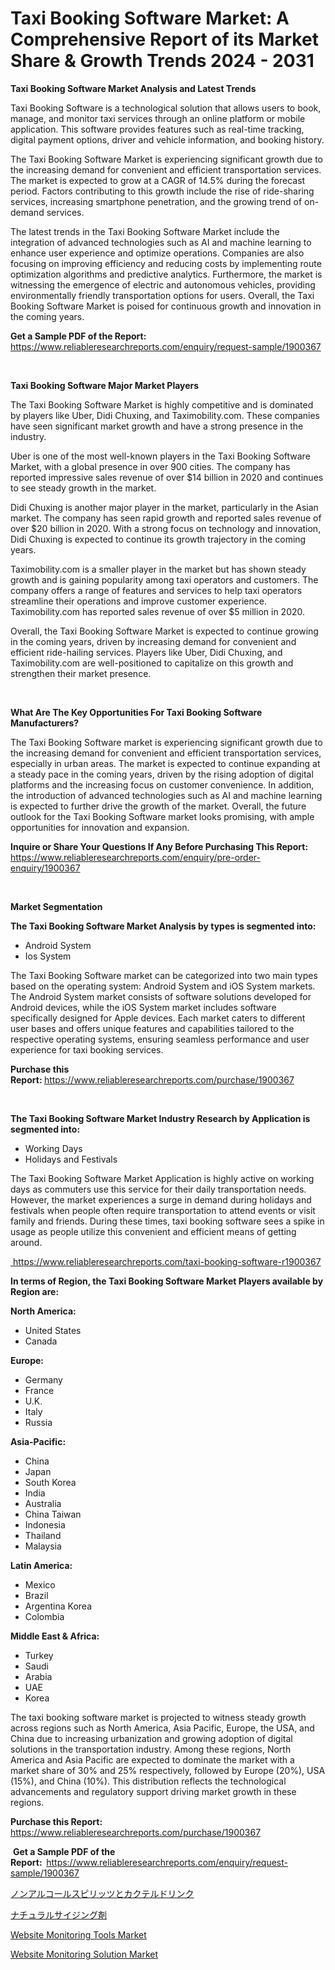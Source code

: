 <p><h1>Taxi Booking Software Market: A Comprehensive Report of its Market Share & Growth Trends 2024 - 2031</h1></p><p><strong>Taxi Booking Software Market Analysis and Latest Trends</strong></p>
<p><p>Taxi Booking Software is a technological solution that allows users to book, manage, and monitor taxi services through an online platform or mobile application. This software provides features such as real-time tracking, digital payment options, driver and vehicle information, and booking history.</p><p>The Taxi Booking Software Market is experiencing significant growth due to the increasing demand for convenient and efficient transportation services. The market is expected to grow at a CAGR of 14.5% during the forecast period. Factors contributing to this growth include the rise of ride-sharing services, increasing smartphone penetration, and the growing trend of on-demand services.</p><p>The latest trends in the Taxi Booking Software Market include the integration of advanced technologies such as AI and machine learning to enhance user experience and optimize operations. Companies are also focusing on improving efficiency and reducing costs by implementing route optimization algorithms and predictive analytics. Furthermore, the market is witnessing the emergence of electric and autonomous vehicles, providing environmentally friendly transportation options for users. Overall, the Taxi Booking Software Market is poised for continuous growth and innovation in the coming years.</p></p>
<p><strong>Get a Sample PDF of the Report:&nbsp;</strong> <a href="https://www.reliableresearchreports.com/enquiry/request-sample/1900367">https://www.reliableresearchreports.com/enquiry/request-sample/1900367</a></p>
<p>&nbsp;</p>
<p><strong>Taxi Booking Software Major Market Players</strong></p>
<p><p>The Taxi Booking Software Market is highly competitive and is dominated by players like Uber, Didi Chuxing, and Taximobility.com. These companies have seen significant market growth and have a strong presence in the industry.</p><p>Uber is one of the most well-known players in the Taxi Booking Software Market, with a global presence in over 900 cities. The company has reported impressive sales revenue of over $14 billion in 2020 and continues to see steady growth in the market.</p><p>Didi Chuxing is another major player in the market, particularly in the Asian market. The company has seen rapid growth and reported sales revenue of over $20 billion in 2020. With a strong focus on technology and innovation, Didi Chuxing is expected to continue its growth trajectory in the coming years.</p><p>Taximobility.com is a smaller player in the market but has shown steady growth and is gaining popularity among taxi operators and customers. The company offers a range of features and services to help taxi operators streamline their operations and improve customer experience. Taximobility.com has reported sales revenue of over $5 million in 2020.</p><p>Overall, the Taxi Booking Software Market is expected to continue growing in the coming years, driven by increasing demand for convenient and efficient ride-hailing services. Players like Uber, Didi Chuxing, and Taximobility.com are well-positioned to capitalize on this growth and strengthen their market presence.</p></p>
<p>&nbsp;</p>
<p><strong>What Are The Key Opportunities For Taxi Booking Software Manufacturers?</strong></p>
<p><p>The Taxi Booking Software market is experiencing significant growth due to the increasing demand for convenient and efficient transportation services, especially in urban areas. The market is expected to continue expanding at a steady pace in the coming years, driven by the rising adoption of digital platforms and the increasing focus on customer convenience. In addition, the introduction of advanced technologies such as AI and machine learning is expected to further drive the growth of the market. Overall, the future outlook for the Taxi Booking Software market looks promising, with ample opportunities for innovation and expansion.</p></p>
<p><strong>Inquire or Share Your Questions If Any Before Purchasing This Report:</strong> <a href="https://www.reliableresearchreports.com/enquiry/pre-order-enquiry/1900367">https://www.reliableresearchreports.com/enquiry/pre-order-enquiry/1900367</a></p>
<p>&nbsp;</p>
<p><strong>Market Segmentation</strong></p>
<p><strong>The Taxi Booking Software Market Analysis by types is segmented into:</strong></p>
<p><ul><li>Android System</li><li>Ios System</li></ul></p>
<p><p>The Taxi Booking Software market can be categorized into two main types based on the operating system: Android System and iOS System markets. The Android System market consists of software solutions developed for Android devices, while the iOS System market includes software specifically designed for Apple devices. Each market caters to different user bases and offers unique features and capabilities tailored to the respective operating systems, ensuring seamless performance and user experience for taxi booking services.</p></p>
<p><strong>Purchase this Report:&nbsp;</strong><a href="https://www.reliableresearchreports.com/purchase/1900367">https://www.reliableresearchreports.com/purchase/1900367</a></p>
<p>&nbsp;</p>
<p><strong>The Taxi Booking Software Market Industry Research by Application is segmented into:</strong></p>
<p><ul><li>Working Days</li><li>Holidays and Festivals</li></ul></p>
<p><p>The Taxi Booking Software Market Application is highly active on working days as commuters use this service for their daily transportation needs. However, the market experiences a surge in demand during holidays and festivals when people often require transportation to attend events or visit family and friends. During these times, taxi booking software sees a spike in usage as people utilize this convenient and efficient means of getting around.</p></p>
<p><a href="https://www.reliableresearchreports.com/taxi-booking-software-r1900367">&nbsp;https://www.reliableresearchreports.com/taxi-booking-software-r1900367</a></p>
<p><strong>In terms of Region, the Taxi Booking Software Market Players available by Region are:</strong></p>
<p>
    <p> <strong> North America: </strong>
        <ul>
            <li>United States</li>
            <li>Canada</li>
        </ul>
        </p> 
    <p> <strong> Europe: </strong>
        <ul>
            <li>Germany</li>
            <li>France</li>
            <li>U.K.</li>
            <li>Italy</li>
            <li>Russia</li>
        </ul>
        </p> 
    <p> <strong> Asia-Pacific: </strong>
        <ul>
            <li>China</li>
            <li>Japan</li>
            <li>South Korea</li>
            <li>India</li>
            <li>Australia</li>
            <li>China Taiwan</li>
            <li>Indonesia</li>
            <li>Thailand</li>
            <li>Malaysia</li>
        </ul>
        </p> 
    <p> <strong> Latin America: </strong>
        <ul>
            <li>Mexico</li>
            <li>Brazil</li>
            <li>Argentina Korea</li>
            <li>Colombia</li>
        </ul>
        </p> 
    <p> <strong> Middle East & Africa: </strong>
        <ul>
            <li>Turkey</li>
            <li>Saudi</li>
            <li>Arabia</li>
            <li>UAE</li>
            <li>Korea</li>
        </ul>
    </p>
    </p>
<p><p>The taxi booking software market is projected to witness steady growth across regions such as North America, Asia Pacific, Europe, the USA, and China due to increasing urbanization and growing adoption of digital solutions in the transportation industry. Among these regions, North America and Asia Pacific are expected to dominate the market with a market share of 30% and 25% respectively, followed by Europe (20%), USA (15%), and China (10%). This distribution reflects the technological advancements and regulatory support driving market growth in these regions.</p></p>
<p><strong>Purchase this Report: </strong><a href="https://www.reliableresearchreports.com/purchase/1900367">https://www.reliableresearchreports.com/purchase/1900367</a></p>
<p>&nbsp;<strong>Get a Sample PDF of the Report:&nbsp;&nbsp;</strong><a href="https://www.reliableresearchreports.com/enquiry/request-sample/1900367">https://www.reliableresearchreports.com/enquiry/request-sample/1900367</a></p>
<p><strong></strong></p>
<p><p><a href="https://github.com/reliezer65/Market-Research-Report-List-2/blob/main/4326901181314.md">ノンアルコールスピリッツとカクテルドリンク</a></p><p><a href="https://github.com/RodHoppe07/Market-Research-Report-List-2/blob/main/6773275181313.md">ナチュラルサイジング剤</a></p><p><a href="https://github.com/jerrycopelandthomaswsqd8q/Market-Research-Report-List-3/blob/main/website-monitoring-tools-market.md">Website Monitoring Tools Market</a></p><p><a href="https://github.com/yoshih12/Market-Research-Report-List-4/blob/main/website-monitoring-solution-market.md">Website Monitoring Solution Market</a></p></p>
